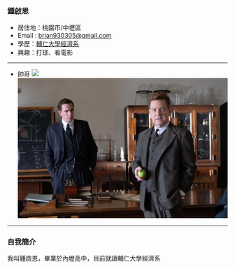 ### 鍾啟恩

- 居住地：桃園市/中壢區
- Email : brian930305@gmail.com
- 學歷：[輔仁大學經濟系](https://www.economics.fju.edu.tw/)
- 興趣：打球、看電影
<hr>

- 帥哥
![](https://i.imgur.com/OTIFXFh.jpeg)
![](6405d7f74f4518491ed2741ed6a94da0.jpeg)
<hr>

### 自我簡介
我叫鍾啟恩，畢業於內壢高中，目前就讀輔仁大學經濟系
